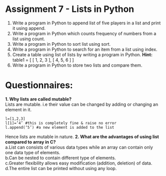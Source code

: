 # Assignment 7 - Lists in Python
1. Write a program in Python to append list of five players in a list and print it using append.
2. Write a program in Python which counts frequency of numbers from a list using count.
3. Write a program in Python to sort list using sort.
4. Write a program in Python to search for an item from a list using index.
5. Create a table using list of lists by writing a program in Python. **Hint:** table1 = [ [ 1, 2, 3 ], [ 4, 5, 6 ] ]
6. Write a program in Python to store two lists and compare them.
# Questionnaires:
**1. Why lists are called mutable?**\
Lists are mutable. i.e their value can be changed by adding or changing an element in it.
```
l=[1,2,3]
l[1]=’4’ #this is completely fine & raise no error
l.append(‘5’) #a new element is added to the list
```
Hence lists are mutable in nature.
**2. What are the advantages of using list compared to array in C?**\
a.List can consists of various data types while an array can contain only one data type of elements.\
b.Can be nested to contain different type of elements.\
c.Greater flexibility allows easy modification (addition, deletion) of data.\
d.The entire list can be printed without using any loop.
